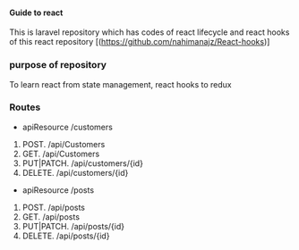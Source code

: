 #### Guide to react 
This is laravel repository which has codes of react lifecycle and react hooks
of this react repository
[(https://github.com/nahimanajz/React-hooks)]
### purpose of repository
To learn react from state management, react hooks to redux
### Routes

- apiResource  /customers
 1. POST.  /api/Customers
 2. GET.   /api/Customers
 3. PUT|PATCH. /api/customers/{id}
 4. DELETE.    /api/customers/{id}
- apiResource  /posts 
 1. POST.  /api/posts
 2. GET.   /api/posts
 3. PUT|PATCH. /api/posts/{id}
 4. DELETE.    /api/posts/{id}

